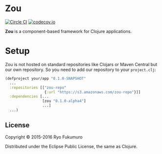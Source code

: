 # Zou

[![Circle CI](https://circleci.com/gh/rfkm/zou.svg?style=svg&circle-token=1b92c8b8004d0c119f6424c31fdeaf36756e3e90)](https://circleci.com/gh/rfkm/zou)
[![codecov.io](https://codecov.io/github/rfkm/zou/coverage.svg?branch=master&token=C99JZMX9ml)](https://codecov.io/github/rfkm/zou?branch=master)

**Zou** is a component-based framework for Clojure applications.

# Setup

Zou is not hosted on standard repositories like Clojars or Maven Central but our own repository.
So you need to add our repository to your `project.clj`:

```clj
(defproject your/app "0.1.0-SNAPSHOT"
  ...
  :repositories [["zou-repo"
                  {:url "https://s3.amazonaws.com/zou-repo"}]]
  :dependencies [...
                 [zou "0.1.0-alpha4"]
                 ...]
  ...)
```

## License

Copyright © 2015-2016 Ryo Fukumuro

Distributed under the Eclipse Public License, the same as Clojure.
